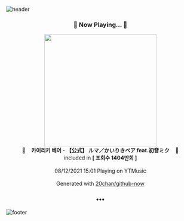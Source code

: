![header](https://capsule-render.vercel.app/api?type=wave&height=170&section=header&text=Hi.%20I'm%20SHIFT&fontColor=090707&fontAlignX=45&fontAlignY=65&fontSize=100)

<h3 align="center">🎵 Now Playing... 🎵</h3>
<p align="center">
  <a href="https://music.youtube.com/watch?v=XfUao0_54yM">
    <img width="300" src="https://i.ytimg.com/vi/XfUao0_54yM/sddefault.jpg?sqp=-oaymwEWCJADEOEBIAQqCghqEJQEGHgg6AJIWg&rs">
  </a>
  <br>
  🎵&nbsp&nbsp&nbsp <b>카이리키 베어 - 【公式】 ルマ／かいりきベア feat.初音ミク</b> &nbsp&nbsp&nbsp🎵
  <br>
  included in <b>[ 조회수 1404만회 ]</b>
  
  <br />
  <br />
  08/12/2021 15:01 Playing on YTMusic
  <br />
  <br />
  Generated with <a href="https://github.com/20chan/github-now">20chan/github-now</a>
</p>

<h3 align="center">•••</h3>

![footer](https://capsule-render.vercel.app/api?type=wave&height=150&section=footer)
